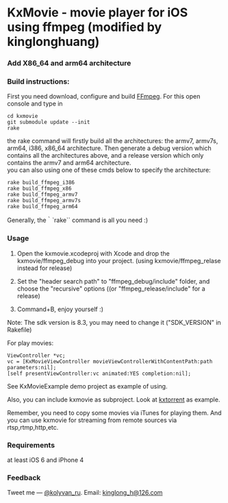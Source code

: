 KxMovie - movie player for iOS using ffmpeg (modified by kinglonghuang)
===========================================

### Add X86_64 and arm64 architecture


### Build instructions:

First you need download, configure and build [FFmpeg](http://ffmpeg.org/index.html).
For this open console and type in
	
	cd kxmovie
	git submodule update --init	
	rake 
	
the rake command will firstly build all the architectures: the armv7, armv7s, arm64, i386, x86_64 architecture.
Then generate a debug version which contains all the architectures above, and a release version which only contains the armv7 and arm64 architecture.
<br>you can also using one of these cmds below to specify the architecture:

	rake build_ffmpeg_i386
	rake build_ffmpeg_x86
	rake build_ffmpeg_armv7
	rake build_ffmpeg_armv7s
	rake build_ffmpeg_arm64
	
Generally, the｀`rake`` command is all you need :)

### Usage

1. Open the kxmovie.xcodeproj with Xcode and drop the kxmovie/ffmpeg_debug into your project. (using kxmovie/ffmpeg_relase instead for release)
2. Set the "header search path" to "ffmpeg_debug/include" folder, and choose the "recursive" options ((or "ffmpeg_release/include" for a release)

3. Command+B, enjoy yourself :)

Note: The sdk version is 8.3, you may need to change it ("SDK_VERSION" in Rakefile)

For play movies:

	ViewController *vc;
	vc = [KxMovieViewController movieViewControllerWithContentPath:path parameters:nil];
	[self presentViewController:vc animated:YES completion:nil];

See KxMovieExample demo project as example of using.

Also, you can include kxmovie as subproject.
Look at [kxtorrent](https://github.com/kolyvan/kxtorrent) as example.

Remember, you need to copy some movies via iTunes for playing them.
And you can use kxmovie for streaming from remote sources via rtsp,rtmp,http,etc.

### Requirements

at least iOS 6 and iPhone 4

### Feedback

Tweet me — [@kolyvan_ru](http://twitter.com/kolyvan_ru).
Email: kinglong_h@126.com
